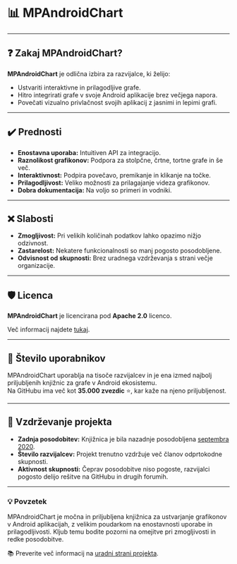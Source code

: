 # 📊 MPAndroidChart

---

## ❓ Zakaj MPAndroidChart?

**MPAndroidChart** je odlična izbira za razvijalce, ki želijo:  
- Ustvariti interaktivne in prilagodljive grafe.  
- Hitro integrirati grafe v svoje Android aplikacije brez večjega napora.  
- Povečati vizualno privlačnost svojih aplikacij z jasnimi in lepimi grafi.  

---

## ✔️ Prednosti

-  **Enostavna uporaba:** Intuitiven API za integracijo.  
-  **Raznolikost grafikonov:** Podpora za stolpčne, črtne, tortne grafe in še več.  
-  **Interaktivnost:** Podpira povečavo, premikanje in klikanje na točke.  
-  **Prilagodljivost:** Veliko možnosti za prilagajanje videza grafikonov.  
-  **Dobra dokumentacija:** Na voljo so primeri in vodniki.  

---

## ❌ Slabosti

-  **Zmogljivost:** Pri velikih količinah podatkov lahko opazimo nižjo odzivnost.  
-  **Zastarelost:** Nekatere funkcionalnosti so manj pogosto posodobljene.  
-  **Odvisnost od skupnosti:** Brez uradnega vzdrževanja s strani večje organizacije.  

---

## 🛡️ Licenca

**MPAndroidChart** je licencirana pod **Apache 2.0** licenco.  

Več informacij najdete [tukaj](https://www.apache.org/licenses/LICENSE-2.0).  

---

## 👥 Število uporabnikov

MPAndroidChart uporablja na tisoče razvijalcev in je ena izmed najbolj priljubljenih knjižnic za grafe v Android ekosistemu.  
Na GitHubu ima več kot **35.000 zvezdic** ⭐, kar kaže na njeno priljubljenost.  

---

## 🔧 Vzdrževanje projekta

-  **Zadnja posodobitev:** Knjižnica je bila nazadnje posodobljena [septembra 2020](https://github.com/PhilJay/MPAndroidChart).  
-  **Število razvijalcev:** Projekt trenutno vzdržuje več članov odprtokodne skupnosti.  
-  **Aktivnost skupnosti:** Čeprav posodobitve niso pogoste, razvijalci pogosto delijo rešitve na GitHubu in drugih forumih.  

---

### 💡 Povzetek

MPAndroidChart je močna in priljubljena knjižnica za ustvarjanje grafikonov v Android aplikacijah, z velikim poudarkom na enostavnosti uporabe in prilagodljivosti. Kljub temu bodite pozorni na omejitve pri zmogljivosti in redke posodobitve.  

📚 Preverite več informacij na [uradni strani projekta](https://github.com/PhilJay/MPAndroidChart).  

